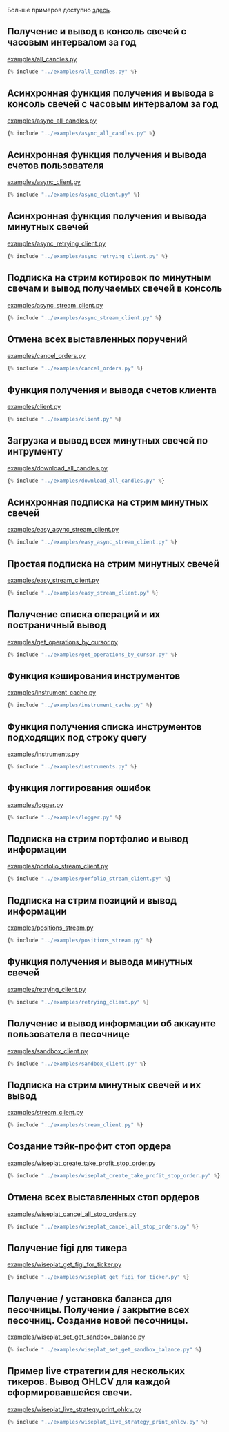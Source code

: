 Больше примеров доступно [здесь](https://github.com/Tinkoff/invest-python/tree/main/examples).

## Получение и вывод в консоль свечей с часовым интервалом за год
[examples/all_candles.py](https://github.com/Tinkoff/invest-python/blob/main/examples/all_candles.py)
~~~python
{% include "../examples/all_candles.py" %}
~~~
## Асинхронная функция получения и вывода в консоль свечей с часовым интервалом за год
[examples/async_all_candles.py](https://github.com/Tinkoff/invest-python/blob/main/examples/async_all_candles.py)
~~~python
{% include "../examples/async_all_candles.py" %}
~~~
## Асинхронная функция получения и вывода счетов пользователя
[examples/async_client.py](https://github.com/Tinkoff/invest-python/blob/main/examples/async_client.py)
~~~python
{% include "../examples/async_client.py" %}
~~~
## Асинхронная функция получения и вывода минутных свечей
[examples/async_retrying_client.py](https://github.com/Tinkoff/invest-python/blob/main/examples/async_retrying_client.py)
~~~python
{% include "../examples/async_retrying_client.py" %}
~~~
## Подписка на стрим котировок по минутным свечам и вывод получаемых свечей в консоль
[examples/async_stream_client.py](https://github.com/Tinkoff/invest-python/blob/main/examples/async_stream_client.py)
~~~python
{% include "../examples/async_stream_client.py" %}
~~~
## Отмена всех выставленных поручений
[examples/cancel_orders.py](https://github.com/Tinkoff/invest-python/blob/main/examples/cancel_orders.py)
~~~python
{% include "../examples/cancel_orders.py" %}
~~~
## Функция получения и вывода счетов клиента 
[examples/client.py](https://github.com/Tinkoff/invest-python/blob/main/examples/client.py)
~~~python
{% include "../examples/client.py" %}
~~~
## Загрузка и вывод всех минутных свечей по интрументу
[examples/download_all_candles.py](https://github.com/Tinkoff/invest-python/blob/main/examples/download_all_candles.py)
~~~python
{% include "../examples/download_all_candles.py" %}
~~~
## Асинхронная подписка на стрим минутных свечей
[examples/easy_async_stream_client.py](https://github.com/Tinkoff/invest-python/blob/main/examples/easy_async_stream_client.py)
~~~python
{% include "../examples/easy_async_stream_client.py" %}
~~~
## Простая подписка на стрим минутных свечей
[examples/easy_stream_client.py](https://github.com/Tinkoff/invest-python/blob/main/examples/easy_stream_client.py)
~~~python
{% include "../examples/easy_stream_client.py" %}
~~~
## Получение списка операций и их постраничный вывод
[examples/get_operations_by_cursor.py](https://github.com/Tinkoff/invest-python/blob/main/examples/get_operations_by_cursor.py)
~~~python
{% include "../examples/get_operations_by_cursor.py" %}
~~~
## Функция кэширования инструментов
[examples/instrument_cache.py](https://github.com/Tinkoff/invest-python/blob/main/examples/instrument_cache.py)
~~~python
{% include "../examples/instrument_cache.py" %}
~~~
## Функция получения списка инструментов подходящих под строку query
[examples/instruments.py](https://github.com/Tinkoff/invest-python/blob/main/examples/instruments.py)
~~~python
{% include "../examples/instruments.py" %}
~~~
## Функция логгирования ошибок
[examples/logger.py](https://github.com/Tinkoff/invest-python/blob/main/examples/logger.py)
~~~python
{% include "../examples/logger.py" %}
~~~
## Подписка на стрим портфолио и вывод информации
[examples/porfolio_stream_client.py](https://github.com/Tinkoff/invest-python/blob/main/examples/porfolio_stream_client.py)
~~~python
{% include "../examples/porfolio_stream_client.py" %}
~~~
## Подписка на стрим позиций и вывод информации
[examples/positions_stream.py](https://github.com/Tinkoff/invest-python/blob/main/examples/positions_stream.py)
~~~python
{% include "../examples/positions_stream.py" %}
~~~
## Функция получения и вывода минутных свечей
[examples/retrying_client.py](https://github.com/Tinkoff/invest-python/blob/main/examples/retrying_client.py)
~~~python
{% include "../examples/retrying_client.py" %}
~~~
## Получение и вывод информации об аккаунте пользователя в песочнице
[examples/sandbox_client.py](https://github.com/Tinkoff/invest-python/blob/main/examples/sandbox_client.py)
~~~python
{% include "../examples/sandbox_client.py" %}
~~~
## Подписка на стрим минутных свечей и их вывод
[examples/stream_client.py](https://github.com/Tinkoff/invest-python/blob/main/examples/stream_client.py)
~~~python
{% include "../examples/stream_client.py" %}
~~~
## Создание тэйк-профит стоп ордера
[examples/wiseplat_create_take_profit_stop_order.py](https://github.com/Tinkoff/invest-python/blob/main/examples/wiseplat_create_take_profit_stop_order.py)
~~~python
{% include "../examples/wiseplat_create_take_profit_stop_order.py" %}
~~~
## Отмена всех выставленных стоп ордеров
[examples/wiseplat_cancel_all_stop_orders.py](https://github.com/Tinkoff/invest-python/blob/main/examples/wiseplat_cancel_all_stop_orders.py)
~~~python
{% include "../examples/wiseplat_cancel_all_stop_orders.py" %}
~~~
## Получение figi для тикера
[examples/wiseplat_get_figi_for_ticker.py](https://github.com/Tinkoff/invest-python/blob/main/examples/wiseplat_get_figi_for_ticker.py)
~~~python
{% include "../examples/wiseplat_get_figi_for_ticker.py" %}
~~~
## Получение / установка баланса для песочницы. Получение / закрытие всех песочниц. Создание новой песочницы.
[examples/wiseplat_set_get_sandbox_balance.py](https://github.com/Tinkoff/invest-python/blob/main/examples/wiseplat_set_get_sandbox_balance.py)
~~~python
{% include "../examples/wiseplat_set_get_sandbox_balance.py" %}
~~~
## Пример live стратегии для нескольких тикеров. Вывод OHLCV для каждой сформировавшейся свечи.
[examples/wiseplat_live_strategy_print_ohlcv.py](https://github.com/Tinkoff/invest-python/blob/main/examples/wiseplat_live_strategy_print_ohlcv.py)
~~~python
{% include "../examples/wiseplat_live_strategy_print_ohlcv.py" %}
~~~